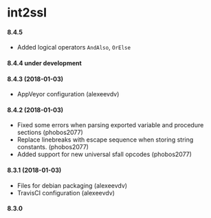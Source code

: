 int2ssl
=====
#### 8.4.5
- Added logical operators `AndAlso`, `OrElse` 

#### 8.4.4 under development

#### 8.4.3 (2018-01-03)
- AppVeyor configuration (alexeevdv)

#### 8.4.2 (2018-01-03)
- Fixed some errors when parsing exported variable and procedure sections (phobos2077)
- Replace linebreaks with escape sequence when storing string constants. (phobos2077)
- Added support for new universal sfall opcodes (phobos2077)

#### 8.3.1 (2018-01-03)
- Files for debian packaging (alexeevdv)
- TravisCI configuration (alexeevdv)

#### 8.3.0